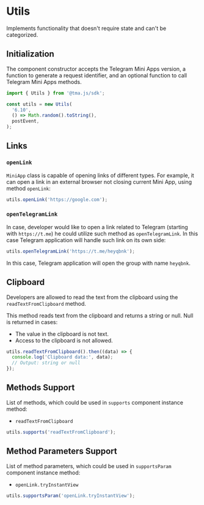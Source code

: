 # Utils

Implements functionality that doesn't require state and can't be categorized.

## Initialization

The component constructor accepts the Telegram Mini Apps version, a function to generate a request
identifier, and an optional function to call Telegram Mini Apps methods.

```typescript  
import { Utils } from '@tma.js/sdk';

const utils = new Utils(
  '6.10',
  () => Math.random().toString(),
  postEvent,
);  
```

## Links

### `openLink`

`MiniApp` class is capable of opening links of different types. For example, it can open a link
in an external browser not closing current Mini App, using method `openLink`:

```typescript
utils.openLink('https://google.com');
```

### `openTelegramLink`

In case, developer would like to open a link related to Telegram (starting with `https://t.me`) he
could utilize such method as `openTelegramLink`. In this case Telegram application
will handle such link on its own side:

```typescript
utils.openTelegramLink('https://t.me/heyqbnk');
```

In this case, Telegram application will open the group with name `heyqbnk`.

## Clipboard

Developers are allowed to read the text from the clipboard using the `readTextFromClipboard`
method.

This method reads text from the clipboard and returns a string or null. Null is returned in cases:

- The value in the clipboard is not text.
- Access to the clipboard is not allowed.

```typescript
utils.readTextFromClipboard().then((data) => {
  console.log('Clipboard data:', data);
  // Output: string or null
});
```

## Methods Support

List of methods, which could be used in `supports` component instance method:

- `readTextFromClipboard`

```typescript
utils.supports('readTextFromClipboard');
```

## Method Parameters Support

List of method parameters, which could be used in `supportsParam` component instance method:

- `openLink.tryInstantView`

```typescript
utils.supportsParam('openLink.tryInstantView');
```
